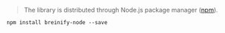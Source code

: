 <blockquote class="lang-specific javascript--node">
<p>The library is distributed through Node.js package manager 
(<a href="https://www.npmjs.com/package/breinify-node">npm</a>).</p>
</blockquote>

>
```javascript--node
npm install breinify-node --save
```